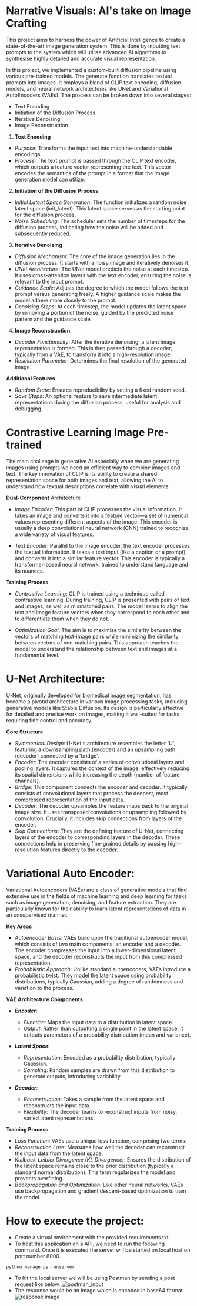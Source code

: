 # Narrative Visuals: AI's take on Image Crafting

This project aims to harness the power of Artificial Intelligence to create a state-of-the-art image generation system. This is done by inputting text prompts to the system which will utilise advanced AI algorithms to synthesise highly detailed and accurate visual representation.

In this project, we implemented a custom-built diffusion pipeline using various pre-trained models. The generate function translates textual prompts into images. It employs a blend of CLIP text encoding, diffusion models, and neural network architectures like UNet and Variational AutoEncoders (VAEs). The process can be broken down into several stages:

- Text Encoding
- Initiation of the Diffusion Process
- Iterative Denoising
- Image Reconstruction

1. **Text Encoding**

  - _Purpose_: Transforms the input text into machine-understandable encodings. 
  - _Process_: The text prompt is passed through the CLIP text encoder, which outputs a feature vector representing the text. This vector encodes the semantics of the prompt in a format that the image generation model can utilize.
2. **Initiation of the Diffusion Process**
- _Initial Latent Space Generation_: The function initializes a random noise latent space (init_latent). This latent space serves as the starting point for the diffusion process.
- _Noise Scheduling_: The scheduler sets the number of timesteps for the diffusion process, indicating how the noise will be added and subsequently reduced.
3. **Iterative Denoising**
- _Diffusion Mechanism_: The core of the image generation lies in the diffusion process. It starts with a noisy image and iteratively denoises it.
- _UNet Architecture_: The UNet model predicts the noise at each timestep. It uses cross-attention layers with the text encoder, ensuring the noise is relevant to the input prompt.
- _Guidance Scale_: Adjusts the degree to which the model follows the text prompt versus generating freely. A higher guidance scale makes the model adhere more closely to the prompt.
- _Denoising Steps_: At each timestep, the model updates the latent space by removing a portion of the noise, guided by the predicted noise pattern and the guidance scale.
4. **Image Reconstruction**
- _Decoder Functionality_: After the iterative denoising, a latent image representation is formed. This is then passed through a decoder, typically from a VAE, to transform it into a high-resolution image.
- _Resolution Parameter_: Determines the final resolution of the generated image.

**Additional Features**
- _Random State_: Ensures reproducibility by setting a fixed random seed.
- _Save Steps_: An optional feature to save intermediate latent representations during the diffusion process, useful for analysis and debugging.


# Contrastive Learning Image Pre-trained
The main challenge in generative AI especially when we are generating images using prompts we need an efficient way to combine images and text. The key innovation of CLIP is its ability to create a shared representation space for both images and text, allowing the AI to understand how textual descriptions correlate with visual elements

**Dual-Component** Architecture
- _Image Encoder_: This part of CLIP processes the visual information. It takes an image and converts it into a feature vector—a set of numerical values representing different aspects of the image. This encoder is usually a deep convolutional neural network (CNN) trained to recognize a wide variety of visual features.

- _Text Encoder_: Parallel to the image encoder, the text encoder processes the textual information. It takes a text input (like a caption or a prompt) and converts it into a similar feature vector. This encoder is typically a transformer-based neural network, trained to understand language and its nuances.

**Training Process**
- _Contrastive Learning_: CLIP is trained using a technique called contrastive learning. During training, CLIP is presented with pairs of text and images, as well as mismatched pairs. The model learns to align the text and image feature vectors when they correspond to each other and to differentiate them when they do not.

- _Optimization Goal_: The aim is to maximize the similarity between the vectors of matching text-image pairs while minimizing the similarity between vectors of non-matching pairs. This approach teaches the model to understand the relationship between text and images at a fundamental level.


# U-Net Architecture:
U-Net, originally developed for biomedical image segmentation, has become a pivotal architecture in various image processing tasks, including generative models like Stable Diffusion. Its design is particularly effective for detailed and precise work on images, making it well-suited for tasks requiring fine control and accuracy.

**Core Structure**
- _Symmetrical Design_: U-Net's architecture resembles the letter 'U', featuring a downsampling path (encoder) and an upsampling path (decoder) connected by a 'bridge'.
- _Encoder_: The encoder consists of a series of convolutional layers and pooling layers. It captures the context of the image, effectively reducing its spatial dimensions while increasing the depth (number of feature channels).
- _Bridge_: This component connects the encoder and decoder. It typically consists of convolutional layers that process the deepest, most compressed representation of the input data.
- _Decoder_: The decoder upsamples the feature maps back to the original image size. It uses transposed convolutions or upsampling followed by convolution. Crucially, it includes skip connections from layers of the encoder.
- _Skip Connections_: They are the defining feature of U-Net, connecting layers of the encoder to corresponding layers in the decoder. These connections help in preserving fine-grained details by passing high-resolution features directly to the decoder.



# Variational Auto Encoder:

Variational Autoencoders (VAEs) are a class of generative models that find extensive use in the fields of machine learning and deep learning for tasks such as image generation, denoising, and feature extraction. They are particularly known for their ability to learn latent representations of data in an unsupervised manner.

**Key Areas**
- _Autoencoder Basis_: VAEs build upon the traditional autoencoder model, which consists of two main components: an encoder and a decoder. The encoder compresses the input into a lower-dimensional latent space, and the decoder reconstructs the input from this compressed representation.
- _Probabilistic Approach_: Unlike standard autoencoders, VAEs introduce a probabilistic twist. They model the latent space using probability distributions, typically Gaussian, adding a degree of randomness and variation to the process.

**VAE Architecture Components**
- **_Encoder_**:
    - _Function_: Maps the input data to a distribution in latent space.
    - _Output_: Rather than outputting a single point in the latent space, it outputs parameters of a probability distribution (mean and variance).

- **_Latent Space_**:

    - _Representation_: Encoded as a probability distribution, typically Gaussian.
    - _Sampling_: Random samples are drawn from this distribution to generate outputs, introducing variability.
- **_Decoder_**:

    - _Reconstruction_: Takes a sample from the latent space and reconstructs the input data.
    - _Flexibility_: The decoder learns to reconstruct inputs from noisy, varied latent representations.

**Training Process**
- _Loss Function_: VAEs use a unique loss function, comprising two terms:
- _Reconstruction Loss_: Measures how well the decoder can reconstruct the input data from the latent space.
- _Kullback-Leibler Divergence (KL Divergence)_: Ensures the distribution of the latent space remains close to the prior distribution (typically a standard normal distribution). This term regularizes the model and prevents overfitting.
- _Backpropagation and Optimization_: Like other neural networks, VAEs use backpropagation and gradient descent-based optimization to train the model.


# How to execute the project:

- Create  a virtual environment with the provided requirements.txt
- To host this application on a API, we need to run the following command. Once it is executed the server will be started on local host on port number 8000.

```commandline
python manage.py runserver
```

- To hit the local server we will be using Postman by sending a post request like below.
![postman_input](input.png "Postman request")
- The response would be an image which is encoded in base64 format.
![response image](diffusion/LatentDiffusion/pikachu.jpg "Response image")



